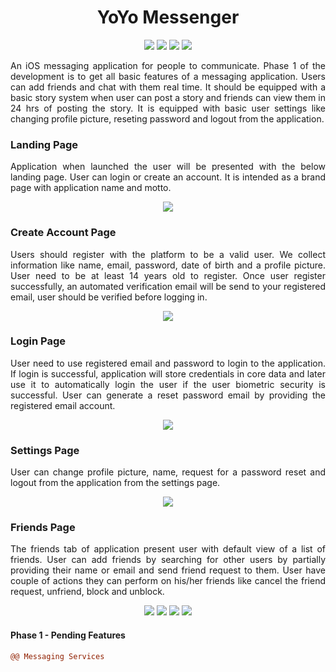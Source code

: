 <h1 align="center"> YoYo Messenger </h1>

<p align="center">
  <img src="https://img.shields.io/badge/Developer-Vishnu_Divakar-orange" />
  <img src="https://img.shields.io/badge/OpenSource-Love_it-green" />
  <img src="https://img.shields.io/badge/Users-3-yellow" />
  <img src="https://img.shields.io/badge/DevState-Phase_1-blue" />
</p>

<p align="justify">
An iOS messaging application for people to communicate. Phase 1 of the development is to get all basic features of a messaging application. Users can add friends and chat with them real time. It should be equipped with a basic story system when user can post a story and friends can view them in 24 hrs of posting the story. It is equipped with basic user settings like changing profile picture, reseting password and logout from the application.
</p>

<h3>Landing Page</h3>
<div>
  <p align="justify">
    Application when launched the user will be presented with the below landing page. User can login or create an account. It is intended as a brand page with application name and motto.
  </p>
  <p align="center">
    <img src="https://github.com/vishnudivakar31/YoYo-Messenger/blob/main/screenshots/landing_page.PNG" />
  </p>
</div>

<h3>Create Account Page</h3>
<div>
  <p align="justify">
    Users should register with the platform to be a valid user. We collect information like name, email, password, date of birth and a profile picture. User need to be at least 14 years old to register. Once user register successfully, an automated verification email will be send to your registered email, user should be verified before logging in.
  </p>
  <p align="center">
    <img src="https://github.com/vishnudivakar31/YoYo-Messenger/blob/main/screenshots/create_account.PNG" />
  </p>
</div>

<h3>Login Page</h3>
<div>
  <p align="justify">
    User need to use registered email and password to login to the application. If login is successful, application will store credentials in core data and later use it to automatically login the user if the user biometric security is successful. User can generate a reset password email by providing the registered email account.
  </p>
  <p align="center">
    <img src="https://github.com/vishnudivakar31/YoYo-Messenger/blob/main/screenshots/signin_page.PNG" />
  </p>
</div>

<h3>Settings Page</h3>
<div>
  <p align="justify">
    User can change profile picture, name, request for a password reset and logout from the application from the settings page.
  </p>
  <p align="center">
    <img src="https://github.com/vishnudivakar31/YoYo-Messenger/blob/main/screenshots/settings_page.PNG" />
  </p>
</div>

<h3>Friends Page</h3>
<div>
  <p align="justify">
    The friends tab of application present user with default view of a list of friends. User can add friends by searching for other users by partially providing their name or email and send friend request to them. User have couple of actions they can perform on his/her friends like cancel the friend request, unfriend, block and unblock.  
  </p>
  <p align="center">
    <img src="https://github.com/vishnudivakar31/YoYo-Messenger/blob/main/screenshots/cancel_friend_request.PNG" />
    <img src="https://github.com/vishnudivakar31/YoYo-Messenger/blob/main/screenshots/normal_friend_view.PNG" />
    <img src="https://github.com/vishnudivakar31/YoYo-Messenger/blob/main/screenshots/unblock_view.PNG" />
    <img src="https://github.com/vishnudivakar31/YoYo-Messenger/blob/main/screenshots/search_friends.PNG" />
  </p>
</div>

<h4>Phase 1 - Pending Features</h4>

```diff
@@ Messaging Services
```
